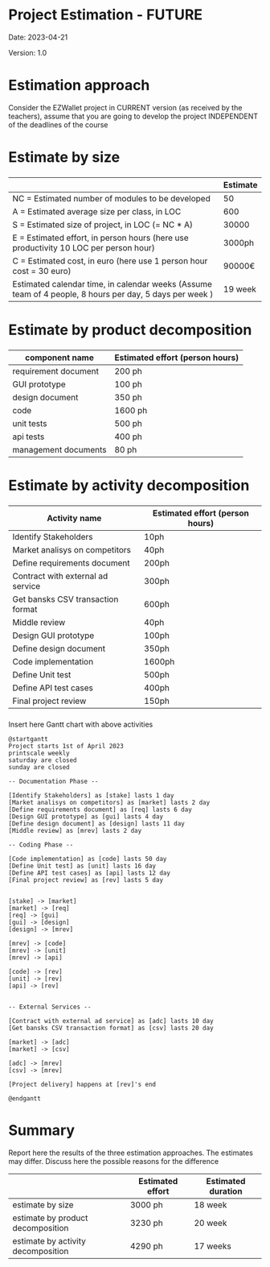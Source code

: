 # Project Estimation - FUTURE

Date: 2023-04-21

Version: 1.0

# Estimation approach

Consider the EZWallet project in CURRENT version (as received by the teachers), assume that you are going to develop the project INDEPENDENT of the deadlines of the course

# Estimate by size

###

|                                                                                                         | Estimate |
| ------------------------------------------------------------------------------------------------------- | -------- |
| NC = Estimated number of modules to be developed                                                        | 50       |
| A = Estimated average size per class, in LOC                                                            | 600      |
| S = Estimated size of project, in LOC (= NC \* A)                                                       | 30000    |
| E = Estimated effort, in person hours (here use productivity 10 LOC per person hour)                    | 3000ph   |
| C = Estimated cost, in euro (here use 1 person hour cost = 30 euro)                                     | 90000€   |
| Estimated calendar time, in calendar weeks (Assume team of 4 people, 8 hours per day, 5 days per week ) | 19 week  |

# Estimate by product decomposition

###

| component name       | Estimated effort (person hours) |
| -------------------- | ------------------------------- |
| requirement document | 200 ph                          |
| GUI prototype        | 100 ph                          |
| design document      | 350 ph                          |
| code                 | 1600 ph                         |
| unit tests           | 500 ph                          |
| api tests            | 400 ph                          |
| management documents | 80 ph                           |

# Estimate by activity decomposition

###

| Activity name                     | Estimated effort (person hours) |
| --------------------------------- | ------------------------------- |
| Identify Stakeholders             | 10ph                            |
| Market analisys on competitors    | 40ph                            |
| Define requirements document      | 200ph                           |
| Contract with external ad service | 300ph                           |
| Get bansks CSV transaction format | 600ph                           |
| Middle review                     | 40ph                            |
| Design GUI prototype              | 100ph                           |
| Define design document            | 350ph                           |
| Code implementation               | 1600ph                          |
| Define Unit test                  | 500ph                           |
| Define API test cases             | 400ph                           |
| Final project review              | 150ph                           |

###

Insert here Gantt chart with above activities

```plantuml
@startgantt
Project starts 1st of April 2023
printscale weekly
saturday are closed
sunday are closed

-- Documentation Phase --

[Identify Stakeholders] as [stake] lasts 1 day
[Market analisys on competitors] as [market] lasts 2 day
[Define requirements document] as [req] lasts 6 day
[Design GUI prototype] as [gui] lasts 4 day
[Define design document] as [design] lasts 11 day
[Middle review] as [mrev] lasts 2 day

-- Coding Phase --

[Code implementation] as [code] lasts 50 day
[Define Unit test] as [unit] lasts 16 day
[Define API test cases] as [api] lasts 12 day
[Final project review] as [rev] lasts 5 day


[stake] -> [market]
[market] -> [req]
[req] -> [gui]
[gui] -> [design]
[design] -> [mrev]

[mrev] -> [code]
[mrev] -> [unit]
[mrev] -> [api]

[code] -> [rev]
[unit] -> [rev]
[api] -> [rev]


-- External Services --

[Contract with external ad service] as [adc] lasts 10 day
[Get bansks CSV transaction format] as [csv] lasts 20 day

[market] -> [adc]
[market] -> [csv]

[adc] -> [mrev]
[csv] -> [mrev]

[Project delivery] happens at [rev]'s end

@endgantt
```

# Summary

Report here the results of the three estimation approaches. The estimates may differ. Discuss here the possible reasons for the difference

|                                    | Estimated effort | Estimated duration |
| ---------------------------------- | ---------------- | ------------------ |
| estimate by size                   | 3000 ph          | 18 week            |
| estimate by product decomposition  | 3230 ph          | 20 week            |
| estimate by activity decomposition | 4290 ph          | 17 weeks           |
